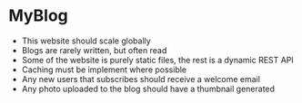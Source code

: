 # MyBlog
- This website should scale globally
- Blogs are rarely written, but often read
- Some of the website is purely static files, the rest is a dynamic REST API
- Caching must be implement where possible
- Any new users that subscribes should receive a welcome email
- Any photo uploaded to the blog should have a thumbnail generated

